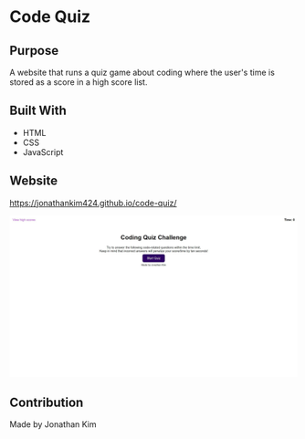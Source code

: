 # Code Quiz

## Purpose
A website that runs a quiz game about coding where the user's time is stored as a score in a high score list.

## Built With
* HTML
* CSS
* JavaScript

## Website
https://jonathankim424.github.io/code-quiz/

![Website Screenshot](./assets/images/website-screenshot.jpg?raw=tru "Website Screenshot")

## Contribution
Made by Jonathan Kim